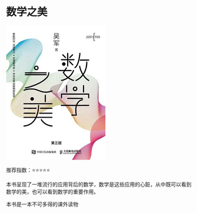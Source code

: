 # 数学之美

![数学之美](./数学之美.jpg)

推荐指数：⭐️⭐️⭐️⭐️⭐️

本书呈现了一堆流行的应用背后的数学，数学是这些应用的心脏，从中既可以看到数学的美，也可以看到数学的重要作用。

本书是一本不可多得的课外读物
